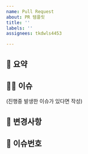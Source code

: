 ```yaml
---
name: Pull Request
about: PR 템플릿
title: ''
labels: ''
assignees: tkdwls4453

---
```


## 📝 요약

## 💁‍♂️ 이슈

(진행중 발생한 이슈가 있다면 작성)

## 🔀 변경사항

## 🔗 이슈번호
